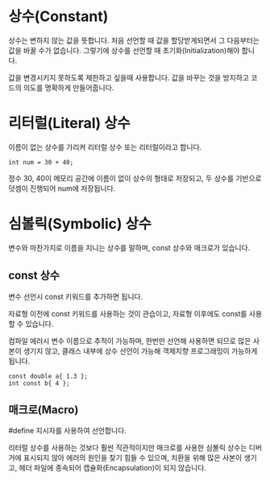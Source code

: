 # 상수(Constant)

상수는 변하지 않는 값을 뜻합니다. 처음 선언할 때 값을 할당받게되면서 그 다음부터는 값을 바꿀 수가 없습니다. 그렇기에 상수를 선언할 때 초기화(Initialization)해야 합니다.

값을 변경시키지 못하도록 제한하고 싶을때 사용합니다. 값을 바꾸는 것을 방지하고 코드의 의도를 명확하게 만들어줍니다.

# 리터럴(Literal) 상수

이름이 없는 상수를 가리켜 리터럴 상수 또는 리터럴이라고 합니다.

```
int num = 30 + 40;
```
정수 30, 40이 메모리 공간에 이름이 없이 상수의 형태로 저장되고, 두 상수를 기반으로 덧셈이 진행되어 num에 저장됩니다.

# 심볼릭(Symbolic) 상수

변수와 마찬가지로 이름을 지니는 상수를 말하며, const 상수와 매크로가 있습니다.

## const 상수

변수 선언시 const 키워드를 추가하면 됩니다.

자료형 이전에 const 키워드를 사용하는 것이 관습이고, 자료형 이후에도 const를 사용할 수 있습니다.

컴파일 에러시 변수 이름으로 추적이 가능하며, 한번만 선언해 사용하면 되므로 많은 사본이 생기지 않고, 클래스 내부에 상수 선언이 가능해 객체지향 프로그래밍이 가능하게 됩니다.

```
const double a{ 1.3 };
int const b{ 4 };
```

## 매크로(Macro)

#define 지시자를 사용하여 선언합니다.

리터럴 상수를 사용하는 것보다 훨씬 직관적이지만 매크로를 사용한 심볼릭 상수는 디버거에 표시되지 않아 에러의 원인을 찾기 힘들 수 있으며, 치환을 위해 많은 사본이 생기고, 헤더 파일에 종속되어 캡슐화(Encapsulation)이 되지 않습니다.